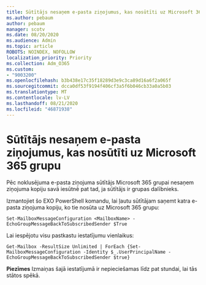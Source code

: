 ```yaml
---
title: Sūtītājs nesaņem e-pasta ziņojumus, kas nosūtīti uz Microsoft 365 grupu
ms.author: pebaum
author: pebaum
manager: scotv
ms.date: 08/20/2020
ms.audience: Admin
ms.topic: article
ROBOTS: NOINDEX, NOFOLLOW
localization_priority: Priority
ms.collection: Adm_O365
ms.custom:
- "9003200"
ms.openlocfilehash: b3b438e17c35f18289d3e9c3ca89d16a6f2a065f
ms.sourcegitcommit: dcca0df53f9194f406cf3a5f6b046cb33a0a5b03
ms.translationtype: MT
ms.contentlocale: lv-LV
ms.lasthandoff: 08/21/2020
ms.locfileid: "46871938"
---
```

# <a name="sender-does-not-receive-email-sent-to-microsoft-365-group"></a>Sūtītājs nesaņem e-pasta ziņojumus, kas nosūtīti uz Microsoft 365 grupu

Pēc noklusējuma e-pasta ziņojuma sūtītājs Microsoft 365 grupai nesaņem ziņojuma kopiju savā iesūtnē pat tad, ja sūtītājs ir grupas dalībnieks.

Izmantojiet šo EXO PowerShell komandu, lai ļautu sūtītājam saņemt katra e-pasta ziņojuma kopiju, ko tie nosūta uz Microsoft 365 grupu:  

`Set-MailboxMessageConfiguration <MailboxName> -EchoGroupMessageBackToSubscribedSender $True`  

Lai iespējotu visu pastkastu iestatījumu vienlaikus:

`Get-Mailbox -ResultSize Unlimited | ForEach {Set-MailboxMessageConfiguration -Identity $_.UserPrincipalName -EchoGroupMessageBackToSubscribedSender $true}` 

**Piezīmes** Izmaiņas šajā iestatījumā ir nepieciešamas līdz pat stundai, lai tās stātos spēkā.